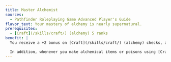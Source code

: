 ```yaml
---
title: Master Alchemist
sources:
  - Pathfinder Roleplaying Game Advanced Player's Guide
flavor_text: Your mastery of alchemy is nearly supernatural.
prerequisites:
  - [Craft](/skills/craft/) (alchemy) 5 ranks
benefit: |
  You receive a +2 bonus on [Craft](/skills/craft/) (alchemy) checks, and you may create mundane alchemical items much more quickly than normal. When making poisons, you can create a number of doses equal to your Intelligence modifier (minimum 1) at one time. These additional doses do not increase the time required, but they do increase the raw material cost.

  In addition, whenever you make alchemical items or poisons using [Craft](/skills/craft/) (alchemy), use the item's gp value as its sp value when determining your progress (do not multiply the item's gp cost by 10 to determine its sp cost).
---
```


